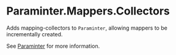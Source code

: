 # Paraminter.Mappers.Collectors

Adds mapping-collectors to `Paraminter`, allowing mappers to be incrementally created.

See [Paraminter](https://www.github.com/Paraminter/Paraminter) for more information.